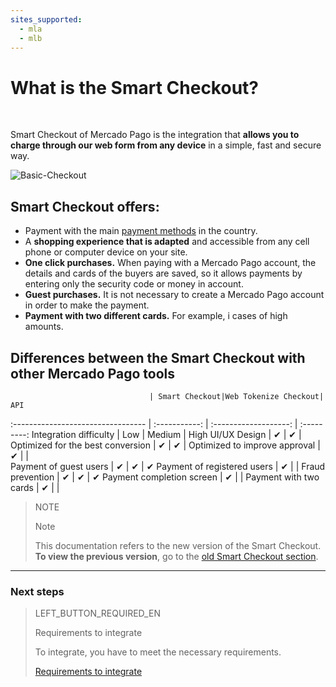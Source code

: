 ```yaml
---
sites_supported:
  - mla
  - mlb
---
```


# What is the Smart Checkout?
<br/>

Smart Checkout of Mercado Pago is the integration that **allows you to charge through our web form from any device** in a simple, fast and secure way. 

![Basic-Checkout](/images/web-payment-checkout/cho-introduction.png)


## Smart Checkout offers:

* Payment with the main <a href="https://www.mercadopago.com.ar/ayuda/medios-de-pago-cuotas-promociones_264" target="_blank">payment methods</a> in the country.
* A **shopping experience that is adapted** and accessible from any cell phone or computer device on your site.  
* **One click purchases.** When paying with a Mercado Pago account, the details and cards of the buyers are saved, so it allows payments by entering only the security code or money in account.
* **Guest purchases.** It is not necessary to create a Mercado Pago account in order to make the payment.
* **Payment with two different cards.** For example, i cases of high amounts.


## Differences between the Smart Checkout with other Mercado Pago tools

                                   | Smart Checkout|Web Tokenize Checkout|      API
:---------------------------------  | :-----------: | :-------------------: | :---------:
Integration difficulty		  	      |     Low    |       Medium         |     High
UI/UX Design 							  	       |      ✔      |         ✔           |
Optimized for the best conversion	   |      ✔      |         ✔           |
Optimized to improve approval        |      ✔      |                     |  
Payment of guest users        	     |      ✔      |         ✔           |      ✔
Payment of registered users          |      ✔      |                     |
Fraud prevention               	     |      ✔      |         ✔           |      ✔
Payment completion screen		         |      ✔      |                     |
Payment with two cards		           |      ✔      |                     |

> NOTE
>
> Note
>
> This documentation refers to the new version of the Smart Checkout. **To view the previous version**, go to the [old Smart Checkout section](https://www.mercadopago.com.ar/developers/en/guides/payments/web-payment-checkout/v1/introduction/).

---

### Next steps

> LEFT_BUTTON_REQUIRED_EN
>
> Requirements to integrate
>
> To integrate, you have to meet the necessary requirements.
>
> [Requirements to integrate](http://www.mercadopago.com.ar/developers/en/guides/payments/web-payment-checkout/previous-requirements/)
>

